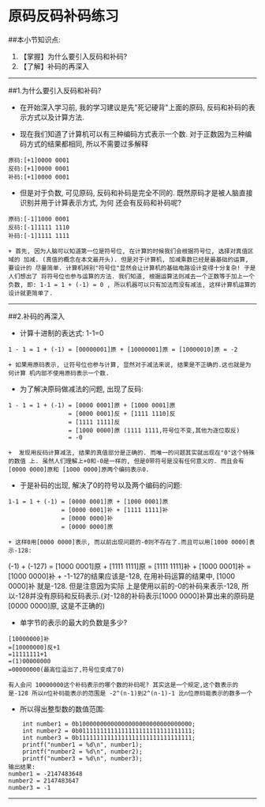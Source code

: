 # 原码反码补码练习
##本小节知识点:
1. 【掌握】为什么要引入反码和补码?
2. 【了解】补码的再深入
---


##1.为什么要引入反码和补码?
- 在开始深入学习前, 我的学习建议是先"死记硬背"上面的原码, 反码和补码的表示方式以及计算方法.

- 现在我们知道了计算机可以有三种编码方式表示一个数. 对于正数因为三种编码方式的结果都相同, 所以不需要过多解释

```
原码:[+1]0000 0001
反码:[+1]0000 0001
补码:[+1]0000 0001
```
- 但是对于负数, 可见原码, 反码和补码是完全不同的. 既然原码才是被人脑直接识别并用于计算表示方式, 为何 还会有反码和补码呢?
```
原码:[-1]1000 0001
反码:[-1]1111 1110
补码:[-1]1111 1111
```
    + 首先, 因为人脑可以知道第一位是符号位, 在计算的时候我们会根据符号位, 选择对真值区域的 加减. (真值的概念在本文最开头). 但是对于计算机, 加减乘数已经是最基础的运算, 要设计的 尽量简单. 计算机辨别"符号位"显然会让计算机的基础电路设计变得十分复杂! 于是人们想出了 将符号位也参与运算的方法. 我们知道, 根据运算法则减去一个正数等于加上一个负数, 即: 1-1 = 1 + (-1) = 0 , 所以机器可以只有加法而没有减法, 这样计算机运算的设计就更简单了.

---


##2.补码的再深入
- 计算十进制的表达式: 1-1=0
```
1 - 1 = 1 + (-1) = [00000001]原 + [10000001]原 = [10000010]原 = -2
```
    + 如果用原码表示, 让符号位也参与计算, 显然对于减法来说, 结果是不正确的.这也就是为何计算 机内部不使用原码表示一个数.

- 为了解决原码做减法的问题, 出现了反码:
```
1 - 1 = 1 + (-1) = [0000 0001]原 + [1000 0001]原
                 = [0000 0001]反 + [1111 1110]反
                 = [1111 1111]反
                 = [1000 0000]原 (1111 1111,符号位不变,其他为逐位取反)
                 = -0
```
    +  发现用反码计算减法, 结果的真值部分是正确的. 而唯一的问题其实就出现在"0"这个特殊的数值 上. 虽然人们理解上+0和-0是一样的, 但是0带符号是没有任何意义的. 而且会有[0000 0000]原和 [1000 0000]原两个编码表示0.

- 于是补码的出现, 解决了0的符号以及两个编码的问题:
```
1-1 = 1 + (-1) = [0000 0001]原 + [1000 0001]原
               = [0000 0001]补 + [1111 1111]补
               = [0000 0000]补
               = [0000 0000]原
```
    + 这样0用[0000 0000]表示, 而以前出现问题的-0则不存在了.而且可以用[1000 0000]表示-128:
(-1) + (-127) = [1000 0001]原 + [1111 1111]原 = [1111 1111]补 + [1000 0001]补 = [1000 0000]补
    + -1-127的结果应该是-128, 在用补码运算的结果中, [1000 0000]补 就是-128. 但是注意因为实际 上是使用以前的-0的补码来表示-128, 所以-128并没有原码和反码表示.(对-128的补码表示[1000 0000]补算出来的原码是[0000 0000]原, 这是不正确的)

- 单字节的表示的最大的负数是多少?
```
[10000000]补
=[10000000]反+1
=11111111+1
=(1)00000000
=00000000(最高位溢出了,符号位变成了0)

有人会问 10000000这个补码表示的哪个数的补码呢? 其实这是一个规定,这个数表示的是-128 所以n位补码能表示的范围是 -2^(n-1)到2^(n-1)-1 比n位原码能表示的数多一个
```
- 所以得出整型数的数值范围:

```
    int number1 = 0b10000000000000000000000000000000;
    int number2 = 0b01111111111111111111111111111111;
    int number3 = 0b11111111111111111111111111111111;
    printf("number1 = %d\n", number1);
    printf("number2 = %d\n", number2);
    printf("number3 = %d\n", number3);
输出结果:
number1 = -2147483648
number2 = 2147483647
number3 = -1
```
---
